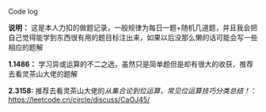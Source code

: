 Code log

**说明：** 这是本人力扣的做题记录，一般规律为每日一题+随机几道题，并且我会把自己觉得能学到东西很有用的题目标注出来，如果以后没那么懒的话可能会写一些相应的题解

**1.1486：** 学习异或运算的不二之选，虽然只是简单题但是却有很大的收获，推荐去看灵茶山大佬的题解

**2.3158:** 推荐去看灵茶山大佬的*从集合论到位运算，常见位运算技巧分类总结！*：https://leetcode.cn/circle/discuss/CaOJ45/